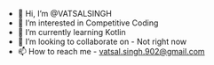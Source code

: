 - 👋 Hi, I’m @VATSALSINGH
- 👀 I’m interested in Competitive Coding 
- 🌱 I’m currently learning Kotlin
- 💞️ I’m looking to collaborate on - Not right now 
- 📫 How to reach me - vatsal.singh.902@gmail.com

<!---
VATSALSINGH/VATSALSINGH is a ✨ special ✨ repository because its `README.md` (this file) appears on your GitHub profile.
You can click the Preview link to take a look at your changes.
--->

